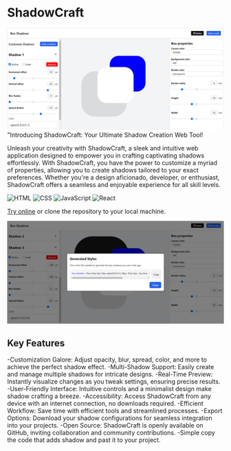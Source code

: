 # ShadowCraft

![ShadowCraft in Action](img/ShadowCraft.jpg)
"Introducing ShadowCraft: Your Ultimate Shadow Creation Web Tool!

Unleash your creativity with ShadowCraft, a sleek and intuitive web application designed to empower you in crafting captivating shadows effortlessly. With ShadowCraft, you have the power to customize a myriad of properties, allowing you to create shadows tailored to your exact preferences. Whether you're a design aficionado, developer, or enthusiast, ShadowCraft offers a seamless and enjoyable experience for all skill levels.

![HTML](https://img.shields.io/badge/HTML-5-orange)
![CSS](https://img.shields.io/badge/CSS-3-blue)
![JavaScript](https://img.shields.io/badge/JavaScript-ES6-blue)
![React](https://img.shields.io/badge/React-v16.0.0-blue)


[Try online](https://narekhar666.github.io/ShadowCraft/build/index.html/) or clone the repository to your local machine.

![Copy the code](img/ShadowCraft2.jpg)

## Key Features

-Customization Galore: Adjust opacity, blur, spread, color, and more to achieve the perfect shadow effect.
-Multi-Shadow Support: Easily create and manage multiple shadows for intricate designs.
-Real-Time Preview: Instantly visualize changes as you tweak settings, ensuring precise results.
-User-Friendly Interface: Intuitive controls and a minimalist design make shadow crafting a breeze.
-Accessibility: Access ShadowCraft from any device with an internet connection, no downloads required.
-Efficient Workflow: Save time with efficient tools and streamlined processes.
-Export Options: Download your shadow configurations for seamless integration into your projects.
-Open Source: ShadowCraft is openly available on GitHub, inviting collaboration and community contributions.
-Simple copy the code that adds shadow and past it to your project.


